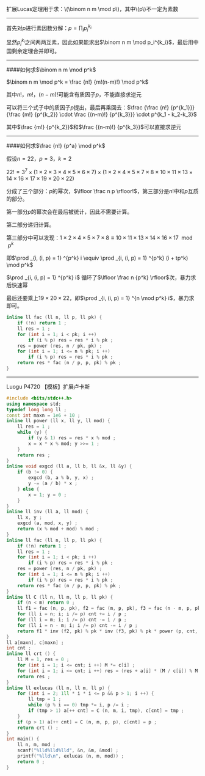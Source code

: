 扩展Lucas定理用于求：\\(\binom n m \mod p\\)，其中\\(p\\)不一定为素数

---

首先对$p$进行素因数分解：$p = \prod _i p_i ^{k_i}$

显然$p_i^{k_i}$之间两两互素，因此如果能求出$\binom n m \mod p_i^{k_i}$，最后用中国剩余定理合并即可。

---

####如何求$\binom n m \mod p^k$

$\binom n m \mod p^k = \frac {n!} {m!(n-m)!} \mod p^k$

其中$n!$，$m!$，$(n-m)!$可能含有质因子$p$，不能直接求逆元

可以将三个式子中的质因子$p$提出，最后再乘回去：$\frac {\frac {n!} {p^{k_1}}} {\frac {m!} {p^{k_2}} \cdot \frac {(n-m)!} {p^{k_3}}} \cdot p^{k_1 - k_2-k_3}$

其中$\frac {m!} {p^{k_2}}$和$\frac {(n-m)!} {p^{k_3}}$可以直接求逆元

---

####如何求$\frac {n!} {p^a} \mod p^k$

假设$n=22$，$p=3$，$k=2$

$22! = 3^7 \times (1 \times 2 \times 3 \times 4 \times 5 \times 6 \times 7) \times (1 \times 2 \times 4 \times 5 \times 7 \times 8 \times 10 \times 11 \times 13 \times 14 \times 16 \times 17 \times 19 \times 20 \times 22)$

分成了三个部分：$p$的幂次，$\lfloor \frac n p \rfloor!$，第三部分是$n!$中和$p$互质的部分。

第一部分$p$的幂次会在最后被统计，因此不需要计算。

第二部分递归计算。

第三部分中可以发现：$1 \times 2 \times 4 \times 5 \times 7 \times 8 \equiv 10 \times 11 \times 13 \times 14 \times 16 \times 17 \mod p^k$

即$\prod _{i, (i, p) = 1} ^{p^k} i \equiv \prod _{i, (i, p) = 1} ^{p^k} (i + tp^k) \mod p^k$

$\prod _{i, (i, p) = 1} ^{p^k} i$ 循环了$\lfloor \frac n {p^k} \rfloor$次，暴力求后快速幂

最后还要乘上$19 \times 20 \times 22$，即$\prod _{i, (i, p) = 1} ^{n \mod p^k} i$，暴力求即可。

~~~cpp
inline ll fac (ll n, ll p, ll pk) {
    if (!n) return 1 ;
    ll res = 1 ;
    for (int i = 1; i < pk; i ++)
        if (i % p) res = res * i % pk ;
    res = power (res, n / pk, pk) ;
    for (int i = 1; i <= n % pk; i ++)
        if (i % p) res = res * i % pk ;
    return res * fac (n / p, p, pk) % pk ;
}
~~~

---

Luogu P4720 【模板】扩展卢卡斯

~~~cpp
#include <bits/stdc++.h>
using namespace std;
typedef long long ll ;
const int maxn = 1e6 + 10 ;
inline ll power (ll x, ll y, ll mod) {
    ll res = 1 ;
    while (y) {
        if (y & 1) res = res * x % mod ;
        x = x * x % mod; y >>= 1 ;
    }
    return res ;
}
inline void exgcd (ll a, ll b, ll &x, ll &y) {
    if (b != 0) {
        exgcd (b, a % b, y, x) ;
        y -= (a / b) * x ;
    } else {
        x = 1; y = 0 ;
    }
}
inline ll inv (ll a, ll mod) {
    ll x, y ;
    exgcd (a, mod, x, y) ;
    return (x % mod + mod) % mod ;
}
inline ll fac (ll n, ll p, ll pk) {
    if (!n) return 1 ;
    ll res = 1 ;
    for (int i = 1; i < pk; i ++)
        if (i % p) res = res * i % pk ;
    res = power (res, n / pk, pk) ;
    for (int i = 1; i <= n % pk; i ++)
        if (i % p) res = res * i % pk ;
    return res * fac (n / p, p, pk) % pk ;
}
inline ll C (ll n, ll m, ll p, ll pk) {
    if (n < m) return 0 ;
    ll f1 = fac (n, p, pk), f2 = fac (m, p, pk), f3 = fac (n - m, p, pk), cnt = 0 ;
    for (ll i = n; i; i /= p) cnt += i / p ;
    for (ll i = m; i; i /= p) cnt -= i / p ;
    for (ll i = n - m; i; i /= p) cnt -= i / p ;
    return f1 * inv (f2, pk) % pk * inv (f3, pk) % pk * power (p, cnt, pk) % pk ;
}
ll a[maxn], c[maxn] ;
int cnt ;
inline ll crt () {
    ll M = 1, res = 0 ;
    for (int i = 1; i <= cnt; i ++) M *= c[i] ;
    for (int i = 1; i <= cnt; i ++) res = (res + a[i] * (M / c[i]) % M * inv (M / c[i], c[i]) % M) % M ;
    return res ;
}
inline ll exlucas (ll n, ll m, ll p) {
    for (int i = 2; 1ll * i * i <= p && p > 1; i ++) {
        ll tmp = 1 ;
        while (p % i == 0) tmp *= i, p /= i ;
        if (tmp > 1) a[++ cnt] = C (n, m, i, tmp), c[cnt] = tmp ;
    }
    if (p > 1) a[++ cnt] = C (n, m, p, p), c[cnt] = p ;
    return crt () ;
}
int main() {
    ll n, m, mod ;
    scanf("%lld%lld%lld", &n, &m, &mod) ;
    printf("%lld\n", exlucas (n, m, mod)) ;
    return 0 ;
}
~~~
